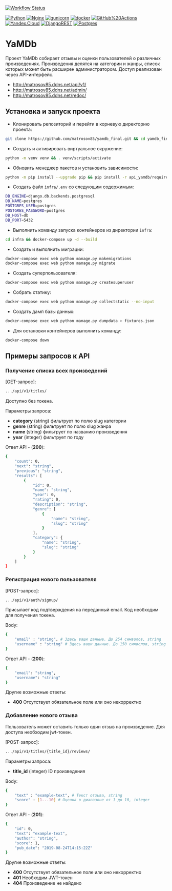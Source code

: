 [![Workflow Status](https://github.com/matrosov85/yamdb_final/actions/workflows/yamdb_workflow.yml/badge.svg)](https://github.com/matrosov85/yamdb_final/actions/workflows/yamdb_workflow.yml)

[![Python](https://img.shields.io/badge/-Python-464646?style=flat-square&logo=Python)](https://www.python.org/)
[![Nginx](https://img.shields.io/badge/-NGINX-464646?style=flat-square&logo=NGINX)](https://nginx.org/ru/)
[![gunicorn](https://img.shields.io/badge/-gunicorn-464646?style=flat-square&logo=gunicorn)](https://gunicorn.org/)
[![docker](https://img.shields.io/badge/-Docker-464646?style=flat-square&logo=docker)](https://www.docker.com/)
[![GitHub%20Actions](https://img.shields.io/badge/-GitHub%20Actions-464646?style=flat-square&logo=GitHub%20actions)](https://github.com/features/actions)
[![Yandex.Cloud](https://img.shields.io/badge/-Yandex.Cloud-464646?style=flat-square&logo=Yandex.Cloud)](https://cloud.yandex.ru/)
[![DjangoREST](https://img.shields.io/badge/DJANGO-REST-ff1709?style=for-the-badge&logo=django&logoColor=white&color=ff1709&labelColor=gray)](https://www.django-rest-framework.org/)
[![Postgres](https://img.shields.io/badge/postgres-%23316192.svg?style=for-the-badge&logo=postgresql&logoColor=white)](https://www.postgresql.org/)


# YaMDb
Проект YaMDb собирает отзывы и оценки пользователей о различных произведениях. Произведения делятся на категории и жанры, список которых может быть расширен администратором. Доступ реализован через API-интерфейс.

* http://matrosov85.ddns.net/api/v1/
* http://matrosov85.ddns.net/admin/
* http://matrosov85.ddns.net/redoc/

## Установка и запуск проекта

* Клонировать репозиторий и перейти в корневую директорию проекта:
```bash
git clone https://github.com/matrosov85/yamdb_final.git && cd yamdb_final
```

* Создать и активировать виртуальное окружение:
```bash
python -m venv venv && . venv/scripts/activate
```

* Обновить менеджер пакетов и установить зависимости:
```bash
python -m pip install --upgrade pip && pip install -r api_yamdb/requirements.txt
```

* Cоздать файл `infra/.env` со следующим содержимым:
```bash
DB_ENGINE=django.db.backends.postgresql 
DB_NAME=postgres 
POSTGRES_USER=postgres 
POSTGRES_PASSWORD=postgres 
DB_HOST=db 
DB_PORT=5432 
```

* Выполнить команду запуска контейнеров из директории `infra`:
```bash
cd infra && docker-compose up -d --build
```

* Создать и выполнить миграции:
```bash
docker-compose exec web python manage.py makemigrations
docker-compose exec web python manage.py migrate
```

* Создать суперпользователя:
```bash
docker-compose exec web python manage.py createsuperuser
```

* Собрать статику:
```bash
docker-compose exec web python manage.py collectstatic --no-input
```

* Создать дамп базы данных:
```bash
docker-compose exec web python manage.py dumpdata > fixtures.json
```

* Для остановки контейнеров выполнить команду:
```bash
docker-compose down
```


## Примеры запросов к API

### Получение списка всех произведений

[GET-запрос]:

```bash
.../api/v1/titles/
```

Доступно без токена.

Параметры запроса:
- **category** (string) фильтрует по полю slug категории
- **genre**	(string) фильтрует по полю slug жанра
- **name** (string) фильтрует по названию произведения
- **year** (integer) фильтрует по году

Ответ API - (**200**):

```bash
{
    "count": 0,
    "next": "string",
    "previous": "string",
    "results": [
        {
            "id": 0,
            "name": "string",
            "year": 0,
            "rating": 0,
            "description": "string",
            "genre": [
                {
                    "name": "string",
                    "slug": "string"
                }
            ],
            "category": {
                "name": "string",
                "slug": "string"
            }
        }
    ]
}
```

### Регистрация нового пользователя

[POST-запрос]:

```bash
.../api/v1/auth/signup/
```

Присылает код подтверждения на переданный email. Код необходим для получения токена.

Body:

```bash
{
    "email" : "string", # Здесь ваши данные. До 254 символов, string
    "username" : "string" # Здесь ваши данные. До 150 символов, string
}
```

Ответ API - (**200**):

```bash
{
    "email": "string",
    "username": "string"
}
```

Другие возможные ответы:

- **400** Отсутствует обязательное поле или оно некорректно


### Добавление нового отзыва

Пользователь может оставить только один отзыв на произведение. Для доступа необходим jwt-токен.

[POST-запрос]:

```bash
.../api/v1/titles/{title_id}/reviews/
```

Параметры запроса:
- **title_id** (integer) ID произведения

Body:

```bash
{
    "text" : "example-text", # Текст отзыва, string
    "score" : [1...10] # Оценка в диапазоне от 1 до 10, integer
}
```

Ответ API - (**201**):

```bash
{
    "id": 0,
    "text": "example-text",
    "author": "string",
    "score": 1,
    "pub_date": "2019-08-24T14:15:22Z"
}
```

Другие возможные ответы:

- **400** Отсутствует обязательное поле или оно некорректно
- **401** Необходим JWT-токен
- **404** Произведение не найдено